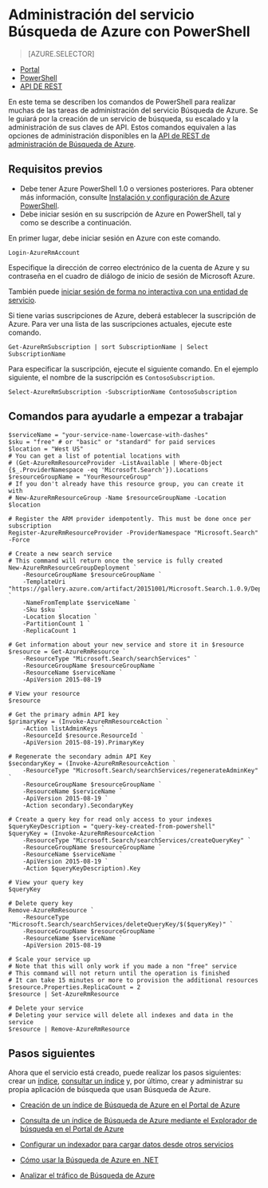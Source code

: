 <properties 
	pageTitle="Administración de Búsqueda de Azure con scripts de PowerShell | Microsoft Azure | Servicio de búsqueda hospedado en la nube" 
	description="Administre el servicio Búsqueda de Azure con scripts de PowerShell. Creación o actualización del servicio Búsqueda de Azure y administración de las claves de administración de Búsqueda de Azure" 
	services="search" 
	documentationCenter="" 
	authors="seansaleh" 
	manager="mblythe" 
	editor=""
	tags="azure-resource-manager"/>

<tags 
	ms.service="search" 
	ms.devlang="na" 
	ms.workload="search" 
	ms.topic="article" 
	ms.tgt_pltfrm="powershell" 
	ms.date="08/15/2016" 
	ms.author="seasa"/>

# Administración del servicio Búsqueda de Azure con PowerShell
> [AZURE.SELECTOR]
- [Portal](search-manage.md)
- [PowerShell](search-manage-powershell.md)
- [API DE REST](search-get-started-management-api.md)

En este tema se describen los comandos de PowerShell para realizar muchas de las tareas de administración del servicio Búsqueda de Azure. Se le guiará por la creación de un servicio de búsqueda, su escalado y la administración de sus claves de API. Estos comandos equivalen a las opciones de administración disponibles en la [API de REST de administración de Búsqueda de Azure](http://msdn.microsoft.com/library/dn832684.aspx).

## Requisitos previos
 
- Debe tener Azure PowerShell 1.0 o versiones posteriores. Para obtener más información, consulte [Instalación y configuración de Azure PowerShell](../powershell-install-configure.md).
- Debe iniciar sesión en su suscripción de Azure en PowerShell, tal y como se describe a continuación.

En primer lugar, debe iniciar sesión en Azure con este comando.

	Login-AzureRmAccount

Especifique la dirección de correo electrónico de la cuenta de Azure y su contraseña en el cuadro de diálogo de inicio de sesión de Microsoft Azure.

También puede [iniciar sesión de forma no interactiva con una entidad de servicio](../resource-group-authenticate-service-principal.md).

Si tiene varias suscripciones de Azure, deberá establecer la suscripción de Azure. Para ver una lista de las suscripciones actuales, ejecute este comando.

	Get-AzureRmSubscription | sort SubscriptionName | Select SubscriptionName

Para especificar la suscripción, ejecute el siguiente comando. En el ejemplo siguiente, el nombre de la suscripción es `ContosoSubscription`.

	Select-AzureRmSubscription -SubscriptionName ContosoSubscription

## Comandos para ayudarle a empezar a trabajar

	$serviceName = "your-service-name-lowercase-with-dashes"
	$sku = "free" # or "basic" or "standard" for paid services
	$location = "West US"
	# You can get a list of potential locations with
	# (Get-AzureRmResourceProvider -ListAvailable | Where-Object {$_.ProviderNamespace -eq 'Microsoft.Search'}).Locations
	$resourceGroupName = "YourResourceGroup" 
	# If you don't already have this resource group, you can create it with 
	# New-AzureRmResourceGroup -Name $resourceGroupName -Location $location

	# Register the ARM provider idempotently. This must be done once per subscription
	Register-AzureRmResourceProvider -ProviderNamespace "Microsoft.Search" -Force

	# Create a new search service
	# This command will return once the service is fully created
	New-AzureRmResourceGroupDeployment `
		-ResourceGroupName $resourceGroupName `
		-TemplateUri "https://gallery.azure.com/artifact/20151001/Microsoft.Search.1.0.9/DeploymentTemplates/searchServiceDefaultTemplate.json" `
		-NameFromTemplate $serviceName `
		-Sku $sku `
		-Location $location `
		-PartitionCount 1 `
		-ReplicaCount 1
	
	# Get information about your new service and store it in $resource
	$resource = Get-AzureRmResource `
		-ResourceType "Microsoft.Search/searchServices" `
		-ResourceGroupName $resourceGroupName `
		-ResourceName $serviceName `
		-ApiVersion 2015-08-19
	
	# View your resource
	$resource
	
	# Get the primary admin API key
	$primaryKey = (Invoke-AzureRmResourceAction `
		-Action listAdminKeys `
		-ResourceId $resource.ResourceId `
		-ApiVersion 2015-08-19).PrimaryKey

	# Regenerate the secondary admin API Key
	$secondaryKey = (Invoke-AzureRmResourceAction `
		-ResourceType "Microsoft.Search/searchServices/regenerateAdminKey" `
		-ResourceGroupName $resourceGroupName `
		-ResourceName $serviceName `
		-ApiVersion 2015-08-19 `
		-Action secondary).SecondaryKey

	# Create a query key for read only access to your indexes
	$queryKeyDescription = "query-key-created-from-powershell"
	$queryKey = (Invoke-AzureRmResourceAction `
		-ResourceType "Microsoft.Search/searchServices/createQueryKey" `
		-ResourceGroupName $resourceGroupName `
		-ResourceName $serviceName `
		-ApiVersion 2015-08-19 `
		-Action $queryKeyDescription).Key
	
	# View your query key
	$queryKey

	# Delete query key
	Remove-AzureRmResource `
		-ResourceType "Microsoft.Search/searchServices/deleteQueryKey/$($queryKey)" `
		-ResourceGroupName $resourceGroupName `
		-ResourceName $serviceName `
		-ApiVersion 2015-08-19
		
	# Scale your service up
	# Note that this will only work if you made a non "free" service
	# This command will not return until the operation is finished
	# It can take 15 minutes or more to provision the additional resources
	$resource.Properties.ReplicaCount = 2
	$resource | Set-AzureRmResource
	
	# Delete your service
	# Deleting your service will delete all indexes and data in the service
	$resource | Remove-AzureRmResource
	
## Pasos siguientes
	
Ahora que el servicio está creado, puede realizar los pasos siguientes: crear un [índice](search-what-is-an-index.md), [consultar un índice](search-query-overview.md) y, por último, crear y administrar su propia aplicación de búsqueda que usan Búsqueda de Azure.

- [Creación de un índice de Búsqueda de Azure en el Portal de Azure](search-create-index-portal.md)

- [Consulta de un índice de Búsqueda de Azure mediante el Explorador de búsqueda en el Portal de Azure](search-explorer.md)

- [Configurar un indexador para cargar datos desde otros servicios](search-indexer-overview.md)

- [Cómo usar la Búsqueda de Azure en .NET](search-howto-dotnet-sdk.md)

- [Analizar el tráfico de Búsqueda de Azure](search-traffic-analytics.md)

<!---HONumber=AcomDC_0817_2016-->
